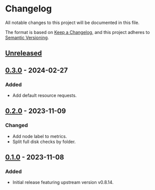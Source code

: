 # Changelog

All notable changes to this project will be documented in this file.

The format is based on [Keep a Changelog](https://keepachangelog.com/en/1.0.0/),
and this project adheres to [Semantic Versioning](https://semver.org/spec/v2.0.0.html).

## [Unreleased]

## [0.3.0] - 2024-02-27

### Added

- Add default resource requests.

## [0.2.0] - 2023-11-09

### Changed

- Add node label to metrics.
- Split full disk checks by folder.

## [0.1.0] - 2023-11-08

### Added

- Initial release featuring upstream version v0.8.14.


[Unreleased]: https://github.com/giantswarm/node-problem-detector-app/compare/v0.3.0...HEAD
[0.3.0]: https://github.com/giantswarm/node-problem-detector-app/compare/v0.2.0...v0.3.0
[0.2.0]: https://github.com/giantswarm/node-problem-detector-app/compare/v0.1.0...v0.2.0
[0.1.0]: https://github.com/giantswarm/node-problem-detector-app/compare/v0.0.0...v0.1.0
